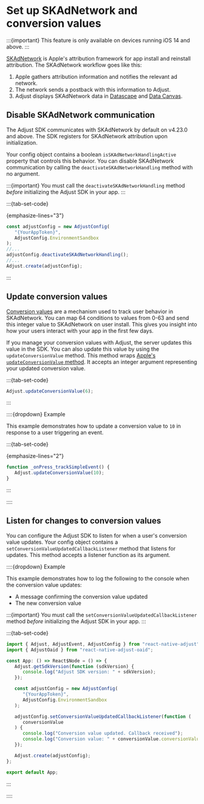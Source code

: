 # Set up SKAdNetwork and conversion values

:::{important}
This feature is only available on devices running iOS 14 and above.
:::

[SKAdNetwork](https://help.adjust.com/en/article/skadnetwork) is Apple's attribution framework for app install and reinstall attribution. The SKAdNetwork workflow goes like this:

1. Apple gathers attribution information and notifies the relevant ad network.
2. The network sends a postback with this information to Adjust.
3. Adjust displays SKAdNetwork data in [Datascape](https://help.adjust.com/en/article/datascape) and [Data Canvas](https://help.adjust.com/en/article/data-canvas).

## Disable SKAdNetwork communication

The Adjust SDK communicates with SKAdNetwork by default on v4.23.0 and above. The SDK registers for SKAdNetwork attribution upon initialization.

Your config object contains a boolean `isSKAdNetworkHandlingActive` property that controls this behavior. You can disable SKAdNetwork communication by calling the `deactivateSKAdNetworkHandling` method with no argument.

:::{important}
You must call the `deactivateSKAdNetworkHandling` method _before_ initializing the Adjust SDK in your app.
:::

:::{tab-set-code}

{emphasize-lines="3"}

```js
const adjustConfig = new AdjustConfig(
   "{YourAppToken}",
   AdjustConfig.EnvironmentSandbox
);
//...
adjustConfig.deactivateSKAdNetworkHandling();
//...
Adjust.create(adjustConfig);
```

:::

## Update conversion values

[Conversion values](https://help.adjust.com/en/article/map-conversion-values) are a mechanism used to track user behavior in SKAdNetwork. You can map 64 conditions to values from 0-63 and send this integer value to SKAdNetwork on user install. This gives you insight into how your users interact with your app in the first few days.

If you manage your conversion values with Adjust, the server updates this value in the SDK. You can also update this value by using the `updateConversionValue` method. This method wraps [Apple's `updateConversionValue` method](https://developer.apple.com/documentation/storekit/skadnetwork/3566697-updateconversionvalue). It accepts an integer argument representing your updated conversion value.

:::{tab-set-code}

```js
Adjust.updateConversionValue(6);
```

:::

::::{dropdown} Example

This example demonstrates how to update a conversion value to `10` in response to a user triggering an event.

:::{tab-set-code}

{emphasize-lines="2"}

```js
function _onPress_trackSimpleEvent() {
   Adjust.updateConversionValue(10);
}
```

:::

::::

## Listen for changes to conversion values

You can configure the Adjust SDK to listen for when a user's conversion value updates. Your config object contains a `setConversionValueUpdatedCallbackListener` method that listens for updates. This method accepts a listener function as its argument.

::::{dropdown} Example

This example demonstrates how to log the following to the console when the conversion value updates:

-  A message confirming the conversion value updated
-  The new conversion value

:::{important}
You must call the `setConversionValueUpdatedCallbackListener` method _before_ initializing the Adjust SDK in your app.
:::

:::{tab-set-code}

```js
import { Adjust, AdjustEvent, AdjustConfig } from "react-native-adjust";
import { AdjustOaid } from "react-native-adjust-oaid";

const App: () => React$Node = () => {
   Adjust.getSdkVersion(function (sdkVersion) {
      console.log("Adjust SDK version: " + sdkVersion);
   });

   const adjustConfig = new AdjustConfig(
      "{YourAppToken}",
      AdjustConfig.EnvironmentSandbox
   );

   adjustConfig.setConversionValueUpdatedCallbackListener(function (
      conversionValue
   ) {
      console.log("Conversion value updated. Callback received");
      console.log("Conversion value: " + conversionValue.conversionValue);
   });

   Adjust.create(adjustConfig);
};

export default App;
```

:::

::::
